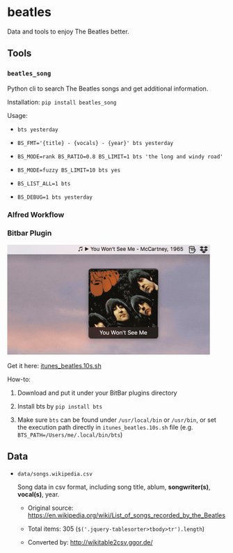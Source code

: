 # beatles

Data and tools to enjoy The Beatles better.

## Tools

### `beatles_song`

Python cli to search The Beatles songs and get additional information.

Installation: `pip install beatles_song`

Usage:

- `bts yesterday`

- `BS_FMT='{title} - {vocals} - {year}' bts yesterday`

- `BS_MODE=rank BS_RATIO=0.8 BS_LIMIT=1 bts 'the long and windy road'`

- `BS_MODE=fuzzy BS_LIMIT=10 bts yes`

- `BS_LIST_ALL=1 bts`

- `BS_DEBUG=1 bts yesterday`

### Alfred Workflow

### Bitbar Plugin

![](images/bitbar_beatles.gif)

Get it here: [itunes_beatles.10s.sh](plugins/bitbar/itunes_beatles.10s.sh)

How-to:

1. Download and put it under your BitBar plugins directory

2. Install bts by `pip install bts`

3. Make sure `bts` can be found under `/usr/local/bin` or `/usr/bin`,
   or set the execution path directly in `itunes_beatles.10s.sh` file
   (e.g. `BTS_PATH=/Users/me/.local/bin/bts`)

## Data

- `data/songs.wikipedia.csv`

  Song data in csv format, including song title, ablum, **songwriter(s)**,
  **vocal(s)**, year.

  - Original source: https://en.wikipedia.org/wiki/List_of_songs_recorded_by_the_Beatles

  - Total items: 305 (`$('.jquery-tablesorter>tbody>tr').length`)

  - Converted by: http://wikitable2csv.ggor.de/
